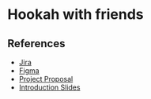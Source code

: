 # Hookah with friends

## References
- [Jira](https://s2210455012.atlassian.net/jira/software/projects/HWM/boards/1)
- [Figma](https://www.figma.com/file/LMsGP8Bk5GG4jCapXFP9z4/HWF-Mockup?node-id=0%3A1&t=ofuXLcuyXTV1wpNi-0)
- [Project Proposal](https://docs.google.com/document/d/1Qnr-cgDaBtSUEoIoDHWJV6un_WaN9-0wzPs_HpGMTX4/edit?usp=sharing)
- [Introduction Slides](https://docs.google.com/presentation/d/1Nxh0qJrNI-ctV0E8wzAgEE3V1HcfWWyAk9epKIhjcSA/edit?usp=sharing)
